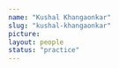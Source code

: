 ```yaml
---
name: "Kushal Khangaonkar"
slug: "kushal-khangaonkar"
picture:
layout: people
status: "practice"
---
```


